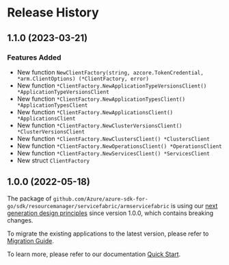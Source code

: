 # Release History

## 1.1.0 (2023-03-21)
### Features Added

- New function `NewClientFactory(string, azcore.TokenCredential, *arm.ClientOptions) (*ClientFactory, error)`
- New function `*ClientFactory.NewApplicationTypeVersionsClient() *ApplicationTypeVersionsClient`
- New function `*ClientFactory.NewApplicationTypesClient() *ApplicationTypesClient`
- New function `*ClientFactory.NewApplicationsClient() *ApplicationsClient`
- New function `*ClientFactory.NewClusterVersionsClient() *ClusterVersionsClient`
- New function `*ClientFactory.NewClustersClient() *ClustersClient`
- New function `*ClientFactory.NewOperationsClient() *OperationsClient`
- New function `*ClientFactory.NewServicesClient() *ServicesClient`
- New struct `ClientFactory`


## 1.0.0 (2022-05-18)

The package of `github.com/Azure/azure-sdk-for-go/sdk/resourcemanager/servicefabric/armservicefabric` is using our [next generation design principles](https://azure.github.io/azure-sdk/general_introduction.html) since version 1.0.0, which contains breaking changes.

To migrate the existing applications to the latest version, please refer to [Migration Guide](https://aka.ms/azsdk/go/mgmt/migration).

To learn more, please refer to our documentation [Quick Start](https://aka.ms/azsdk/go/mgmt).